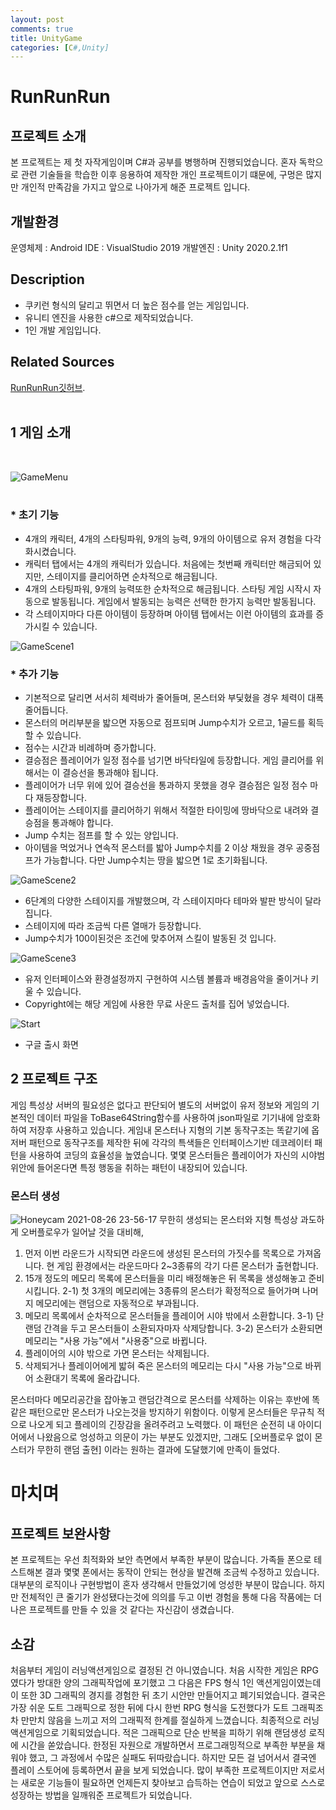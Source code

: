 ```yaml
---
layout: post
comments: true
title: UnityGame
categories: [C#,Unity]
---
```

# RunRunRun

## 프로젝트 소개
  본 프로젝트는 제 첫 자작게임이며 C#과 공부를 병행하며 진행되었습니다. 혼자 독학으로 관련 기술들을 학습한 이후 응용하여 제작한 개인 프로젝트이기 떄문에, 구멍은 많지만 개인적 만족감을 가지고 앞으로 나아가게 해준 프로젝트 입니다.
  
## 개발환경
  운영체제 : Android
  IDE : VisualStudio 2019
  개발엔진 : Unity 2020.2.1f1
  
## Description
*  쿠키런 형식의 달리고 뛰면서 더 높은 점수를 얻는 게임입니다.
*  유니티 엔진을 사용한 c#으로 제작되었습니다.
*  1인 개발 게임입니다.

## Related Sources

[RunRunRun깃허브](https://github.com/goldepond/RunBoyRun).
<br/>
<br/>

## 1 게임 소개
<br/>

![GameMenu](https://user-images.githubusercontent.com/37152976/114313345-1f8d7880-9b31-11eb-88f8-a8ac03d53e0d.gif)
<br/><br/>
### *  초기 기능
   *  4개의 캐릭터, 4개의 스타팅파워, 9개의 능력, 9개의 아이템으로 유저 경험을 다각화시켰습니다.
   *  캐릭터 탭에서는 4개의 캐릭터가 있습니다. 처음에는 첫번째 캐릭터만 해금되어 있지만, 스테이지를 클리어하면 순차적으로 해금됩니다.
   *  4개의 스타팅파워, 9개의 능력또한 순차적으로 해금됩니다. 스타팅  게임 시작시 자동으로 발동됩니다. 게임에서 발동되는 능력은 선택한 한가지 능력만 발동됩니다.
   *  각 스테이지마다 다른 아이템이 등장하며 아이템 탭에서는 이런 아이템의 효과를 증가시킬 수 있습니다.
   
   
![GameScene1](https://user-images.githubusercontent.com/37152976/114377965-329c5900-9bc2-11eb-8d93-76663f502447.gif)
### *  추가 기능
* 기본적으로 달리면 서서히 체력바가 줄어들며, 몬스터와 부딫혔을 경우 체력이 대폭 줄어듭니다.
* 몬스터의 머리부분을 밟으면 자동으로 점프되며 Jump수치가 오르고, 1골드를 획득할 수 있습니다.
* 점수는 시간과 비례하며 증가합니다.
* 결승점은 플레이어가 일정 점수를 넘기면 바닥타일에 등장합니다. 게임 클리어를 위해서는 이 결승선을 통과해야 됩니다.
* 플레이어가 너무 위에 있어 결승선을 통과하지 못했을 경우 결승점은 일정 점수 마다 재등장합니다.
* 플레이어는 스테이지를 클리어하기 위해서 적절한 타이밍에 땅바닥으로 내려와 결승점을 통과해야 합니다.
* Jump 수치는 점프를 할 수 있는 양입니다.
* 아이템을 먹었거나 연속적 몬스터를 밟아 Jump수치를 2 이상 채웠을 경우 공중점프가 가능합니다. 다만 Jump수치는 땅을 밟으면 1로 초기화됩니다.

![GameScene2](https://user-images.githubusercontent.com/37152976/114378064-4942b000-9bc2-11eb-8c65-d3beb8d3e54d.gif)

* 6단계의 다양한 스테이지를 개발했으며, 각 스테이지마다 테마와 발판 방식이 달라집니다. 
* 스테이지에 따라 조금씩 다른 열매가 등장합니다.
* Jump수치가 100이된것은 조건에 맞추어져 스킬이 발동된 것 입니다.

![GameScene3](https://user-images.githubusercontent.com/37152976/114378108-5790cc00-9bc2-11eb-85d4-9a29240a65d7.gif)


* 유저 인터페이스와 환경설정까지 구현하여 시스템 볼륨과 배경음악을 줄이거나 키울 수 있습니다.
* Copyright에는 해당 게임에 사용한 무료 사운드 출처를 집어 넣었습니다.


![Start](https://user-images.githubusercontent.com/37152976/115267226-e6c65280-a173-11eb-9273-a52e032e171c.png)

* 구글 출시 화면


## 2 프로젝트 구조
게임 특성상 서버의 필요성은 없다고 판단되어 별도의 서버없이 유저 정보와 게임의 기본적인 데이터 파일을 ToBase64String함수를 사용하여 json파일로 기기내에 암호화하여 저장후 사용하고 있습니다.
게임내 몬스터나 지형의 기본 동작구조는 똑같기에 옵저버 패턴으로 동작구조를 제작한 뒤에 각각의 특색들은 인터페이스기반 데코레이터 패턴을 사용하여 코딩의 효율성을 높였습니다.
몇몇 몬스터들은 플레이어가 자신의 시야범위안에 들어온다면 특정 행동을 취하는 패턴이 내장되어 있습니다.  

### 몬스터 생성
![Honeycam 2021-08-26 23-56-17](https://user-images.githubusercontent.com/37152976/130986558-d6e5d1a8-5dfe-4415-912b-5a132a51fb69.gif)
무한히 생성되는 몬스터와 지형 특성상 과도하게 오버플로우가 일어날 것을 대비해, 
1) 먼저 이번 라운드가 시작되면 라운드에 생성된 몬스터의 가짓수를 목록으로 가져옵니다. 현 게임 환경에서는 라운드마다 2~3종류의 각기 다른 몬스터가 출현합니다.
2) 15개 정도의 메모리 목록에 몬스터들을 미리 배정해놓은 뒤 목록을 생성해놓고 준비시킵니다.
  2-1) 첫 3개의 메모리에는 3종류의 몬스터가 확정적으로 들어가며 나머지 메모리에는 랜덤으로 자동적으로 부과됩니다.
3) 메모리 목록에서 순차적으로 몬스터들을 플레이어 시야 밖에서 소환합니다. 
  3-1) 단 랜덤 간격을 두고 몬스터들이 소환되자마자 삭제당합니다.
  3-2) 몬스터가 소환되면 메모리는 "사용 가능"에서 "사용중"으로 바뀝니다.
4) 플레이어의 시야 밖으로 가면 몬스터는 삭제됩니다.
5) 삭제되거나 플레이어에게 밟혀 죽은 몬스터의 메모리는 다시 "사용 가능"으로 바뀌어 소환대기 목록에 올라갑니다.

몬스터마다 메모리공간을 잡아놓고 랜덤간격으로 몬스터를 삭제하는 이유는 후반에 똑같은 패턴으로만 몬스터가 나오는것을 방지하기 위함이다.
이렇게 몬스터들은 무규칙 적으로 나오게 되고 플레이의 긴장감을 올려주려고 노력했다.
이 패턴은 순전히 내 아이디어에서 나왔음으로 엉성하고 의문이 가는 부분도 있겠지만, 그래도 [오버플로우 없이 몬스터가 무한히 랜덤 출현] 이라는 원하는 결과에 도달했기에 만족이 들었다.



# 마치며

## 프로젝트 보완사항
 본 프로젝트는 우선 최적화와 보안 측면에서 부족한 부분이 많습니다. 가족들 폰으로 테스트해본 결과 몇몇 폰에서는 동작이 안되는 현상을 발견해 조금씩 수정하고 있습니다. 대부분의 로직이나 구현방법이 혼자 생각해서 만들었기에 엉성한 부분이 많습니다. 하지만 전체적인 큰 줄기가 완성됐다는것에 의의를 두고 이번 경험을 통해 다음 작품에는 더 나은 프로젝트를 만들 수 있을 것 같다는 자신감이 생겼습니다.
 
 ## 소감
 처음부터 게임이 러닝액션게임으로 결정된 건 아니였습니다. 처음 시작한 게임은 RPG였다가 방대한 양의 그래픽작업에 포기했고 그 다음은 FPS 형식 1인 액션게임이였는데 이 또한 3D 그래픽의 경지를 경험한 뒤 초기 시안만 만들어지고 폐기되었습니다. 결국은 가장 쉬운 도트 그래픽으로 정한 뒤에 다시 한번 RPG 형식을 도전했다가 도트 그래픽조차 만만치 않음을 느끼고 저의 그래픽적 한계를 절실하게 느꼈습니다. 
 최종적으로 러닝액션게임으로 기획되었습니다. 적은 그래픽으로 단순 반복을 피하기 위해 랜덤생성 로직에 시간을 쏟았습니다. 한정된 자원으로 개발하면서 프로그래밍적으로 부족한 부분을 채워야 했고, 그 과정에서 수많은 실패도 뒤따랐습니다. 하지만 모든 걸 넘어서서 결국엔 플레이 스토어에 등록하면서 끝을 보게 되었습니다. 
 많이 부족한 프로젝트이지만 저로서는 새로운 기능들이 필요하면 언제든지 찾아보고 습득하는 연습이 되었고 앞으로 스스로 성장하는 방법을 일깨워준 프로젝트가 되었습니다.




   
   
   
   



